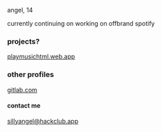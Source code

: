 angel, 14

currently continuing on working on offbrand spotify
### projects?
[playmusichtml.web.app](https://playmusichtml.web.app/) 

### other profiles
[gitlab.com](https://gitlab.com/sillyangel)

#### contact me
sillyangel@hackclub.app
